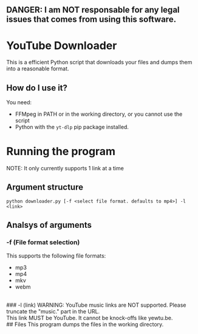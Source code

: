 ## DANGER: I am NOT responsable for any legal issues that comes from using this software. 
# YouTube Downloader
This is a efficient Python script that downloads your files and dumps them into a reasonable format. 
## How do I use it?
You need:
- FFMpeg in PATH or in the working directory, or you cannot use the script <br>
- Python with the ```yt-dlp``` pip package installed.<br>
# Running the program
NOTE: It only currently supports 1 link at a time
## Argument structure
```python downloader.py [-f <select file format. defaults to mp4>] -l <link>```
## Analsys of arguments
### -f (File  format selection)
This supports the following file formats: <br>
- mp3 <br>
- mp4 <br>
- mkv <br>
- webm <br>
<br>
### -l (link)
WARNING: YouTube music links are NOT supported. Please truncate the "music." part in the URL. <br>
This link MUST be YouTube. It cannot be knock-offs like yewtu.be. <br>
## Files
This program dumps the files in the working directory.
